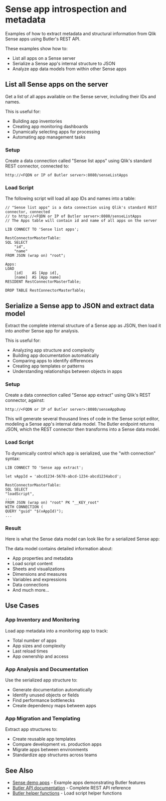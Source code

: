 # Sense app introspection and metadata

Examples of how to extract metadata and structural information from Qlik Sense apps using Butler's REST API.

These examples show how to:

- List all apps on a Sense server
- Serialize a Sense app's internal structure to JSON
- Analyze app data models from within other Sense apps

## List all Sense apps on the server

Get a list of all apps available on the Sense server, including their IDs and names.

This is useful for:

- Building app inventories
- Creating app monitoring dashboards
- Dynamically selecting apps for processing
- Automating app management tasks

### Setup

Create a data connection called "Sense list apps" using Qlik's standard REST connector, connected to:

```
http://<FQDN or IP of Butler server>:8080/senseListApps
```

### Load Script

The following script will load all app IDs and names into a table:

```text
// "Sense list apps" is a data connection using Qlik's standard REST connector, connected
// to http://<FQDN or IP of Butler server>:8080/senseListApps
// The Apps table will contain id and name of all apps on the server

LIB CONNECT TO 'Sense list apps';

RestConnectorMasterTable:
SQL SELECT
    "id",
    "name"
FROM JSON (wrap on) "root";

Apps:
LOAD
    [id] 	AS [App id],
    [name] 	AS [App name]
RESIDENT RestConnectorMasterTable;

DROP TABLE RestConnectorMasterTable;
```

## Serialize a Sense app to JSON and extract data model

Extract the complete internal structure of a Sense app as JSON, then load it into another Sense app for analysis.

This is useful for:

- Analyzing app structure and complexity
- Building app documentation automatically
- Comparing apps to identify differences
- Creating app templates or patterns
- Understanding relationships between objects in apps

### Setup

Create a data connection called "Sense app extract" using Qlik's REST connector, against:

```
http://<FQDN or IP of Butler server>:8080/senseAppDump
```

This will generate several thousand lines of code in the Sense script editor, modeling a Sense app's internal data model. The Butler endpoint returns JSON, which the REST connector then transforms into a Sense data model.

### Load Script

To dynamically control which app is serialized, use the "with connection" syntax:

```text
LIB CONNECT TO 'Sense app extract';

let vAppId = 'abcd1234-5678-abcd-1234-abcd1234abcd';

RestConnectorMasterTable:
SQL SELECT
"loadScript",
...
FROM JSON (wrap on) "root" PK "__KEY_root"
WITH CONNECTION (
QUERY "guid" "$(vAppId)");
...
```

### Result

Here is what the Sense data model can look like for a serialized Sense app:

<ResponsiveImage 
  src="/img/examples/data_model_of_a_qlik_sense_app.png" 
  alt="Qlik Sense app data model"
  caption="Data model visualization of a Qlik Sense app's internal structure"
  maxWidth="900px"
/>

The data model contains detailed information about:

- App properties and metadata
- Load script content
- Sheets and visualizations
- Dimensions and measures
- Variables and expressions
- Data connections
- And much more...

## Use Cases

### App Inventory and Monitoring

Load app metadata into a monitoring app to track:

- Total number of apps
- App sizes and complexity
- Last reload times
- App ownership and access

### App Analysis and Documentation

Use the serialized app structure to:

- Generate documentation automatically
- Identify unused objects or fields
- Find performance bottlenecks
- Create dependency maps between apps

### App Migration and Templating

Extract app structures to:

- Create reusable app templates
- Compare development vs. production apps
- Migrate apps between environments
- Standardize app structures across teams

## See Also

- [Sense demo apps](./sense-demo-apps/) - Example apps demonstrating Butler features
- [Butler API documentation](./openapi-docs) - Complete REST API reference
- [Butler helper functions](/docs/reference/sense-helper-subs/) - Load script helper functions
